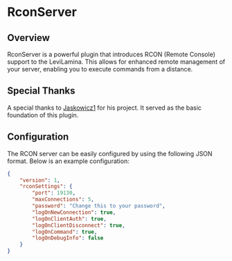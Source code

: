 # RconServer

## Overview

RconServer is a powerful plugin that introduces RCON (Remote Console) support to the LeviLamina. This allows for enhanced remote management of your server, enabling you to execute commands from a distance.

## Special Thanks

A special thanks to [Jaskowicz1](https://github.com/Jaskowicz1/rconpp) for his project. It served as the basic foundation of this plugin.

## Configuration

The RCON server can be easily configured by using the following JSON format. Below is an example configuration:

```json
{
    "version": 1,
    "rconSettings": {
        "port": 19130,
        "maxConnections": 5,
        "password": "Change this to your password",
        "logOnNewConnection": true,
        "logOnClientAuth": true,
        "logOnClientDisconnect": true,
        "logOnCommand": true,
        "logOnDebugInfo": false
    }
}